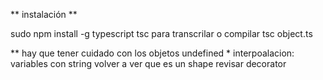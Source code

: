 
** instalación **

 sudo npm install -g typescript 
 tsc para transcrilar o compilar
 tsc object.ts

 ** hay que tener cuidado con los objetos undefined *
 interpoalacion: variables con string
 volver a ver que es un shape
 revisar decorator

